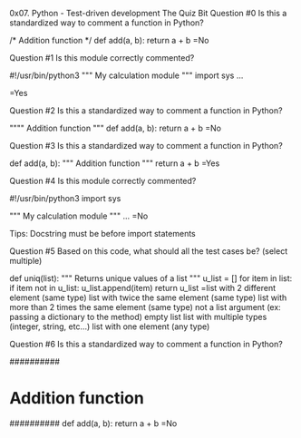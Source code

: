 0x07. Python - Test-driven development
The Quiz Bit
Question #0
Is this a standardized way to comment a function in Python?

/* Addition function */
def add(a, b):
    return a + b
=No

Question #1
Is this module correctly commented?

#!/usr/bin/python3
"""
    My calculation module
"""
import sys
...

=Yes

Question #2
Is this a standardized way to comment a function in Python?

"""" Addition function """
def add(a, b):
    return a + b
=No

Question #3
Is this a standardized way to comment a function in Python?

def add(a, b):
    """ Addition function """
    return a + b
=Yes

Question #4
Is this module correctly commented?

#!/usr/bin/python3
import sys

"""
    My calculation module
"""
...
=No

Tips:
Docstring must be before import statements

Question #5
Based on this code, what should all the test cases be? (select multiple)

def uniq(list):
    """ Returns unique values of a list """
    u_list = []
    for item in list:
        if item not in u_list:
            u_list.append(item)
    return u_list
=list with 2 different element (same type)
list with twice the same element (same type)
list with more than 2 times the same element (same type)
not a list argument (ex: passing a dictionary to the method)
empty list
list with multiple types (integer, string, etc…)
list with one element (any type)

Question #6
Is this a standardized way to comment a function in Python?

##########
# Addition function
##########
def add(a, b):
    return a + b
=No
